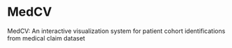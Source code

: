 # MedCV
MedCV: An interactive visualization system for patient cohort identifications from medical claim dataset
